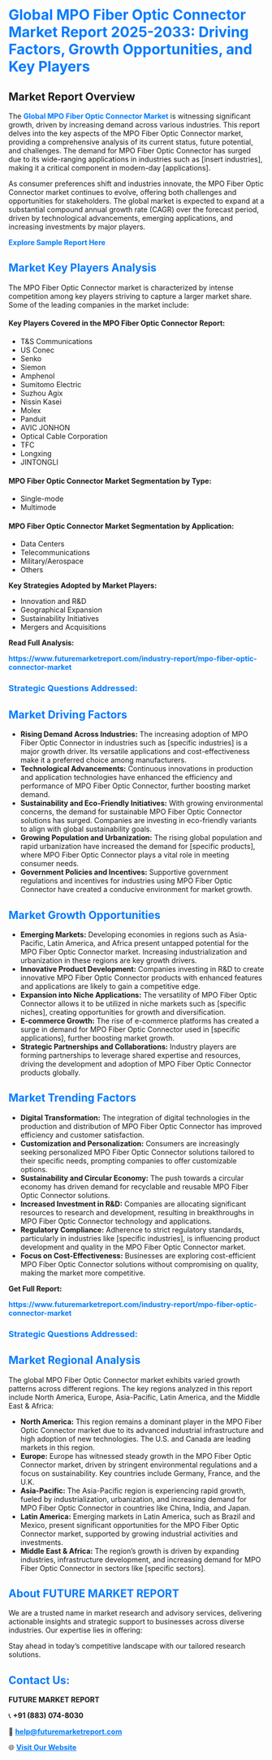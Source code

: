 <h1 style="color: #007BFF;">Global MPO Fiber Optic Connector Market Report 2025-2033: Driving Factors, Growth Opportunities, and Key Players</h1>

<section id="overview">
<h2>Market Report Overview</h2>
<p>The <a href="https://www.futuremarketreport.com/industry-report/mpo-fiber-optic-connector-market" style="color: #007BFF; text-decoration: none;"><strong>Global MPO Fiber Optic Connector Market</strong></a> is witnessing significant growth, driven by increasing demand across various industries. This report delves into the key aspects of the MPO Fiber Optic Connector market, providing a comprehensive analysis of its current status, future potential, and challenges. The demand for MPO Fiber Optic Connector has surged due to its wide-ranging applications in industries such as [insert industries], making it a critical component in modern-day [applications].</p>
<p>As consumer preferences shift and industries innovate, the MPO Fiber Optic Connector market continues to evolve, offering both challenges and opportunities for stakeholders. The global market is expected to expand at a substantial compound annual growth rate (CAGR) over the forecast period, driven by technological advancements, emerging applications, and increasing investments by major players.</p>
</section>

<section id="overview">
<p><a href="https://www.futuremarketreport.com/request-sample/reportId=28449" style="color: #007BFF; text-decoration: none;"><strong>Explore Sample Report Here</strong></a></p>
</section>

<section id="key-players">
<h2 style="color: #007BFF;">Market Key Players Analysis</h2>
<p>The MPO Fiber Optic Connector market is characterized by intense competition among key players striving to capture a larger market share. Some of the leading companies in the market include:</p>
<h4>Key Players Covered in the MPO Fiber Optic Connector Report:</h4>
<ul><li>T&amp;S Communications</li><li>US Conec</li><li>Senko</li><li>Siemon</li><li>Amphenol</li><li>Sumitomo Electric</li><li>Suzhou Agix</li><li>Nissin Kasei</li><li>Molex</li><li>Panduit</li><li>AVIC JONHON</li><li>Optical Cable Corporation</li><li>TFC</li><li>Longxing</li><li>JINTONGLI</li></ul>
<h4>MPO Fiber Optic Connector Market Segmentation by Type:</h4>
<ul><li>Single-mode</li><li>Multimode</li></ul>

<h4>MPO Fiber Optic Connector Market Segmentation by Application:</h4>
<ul><li>Data Centers</li><li>Telecommunications</li><li>Military/Aerospace</li><li>Others</li></ul>
<p><strong>Key Strategies Adopted by Market Players:</strong></p>
<ul>
<li>Innovation and R&D</li>
<li>Geographical Expansion</li>
<li>Sustainability Initiatives</li>
<li>Mergers and Acquisitions</li>
</ul>
</section>

<section>
<p><strong>Read Full Analysis: </strong></p><a href="https://www.futuremarketreport.com/industry-report/mpo-fiber-optic-connector-market" style="color: #007BFF; text-decoration: none;"><strong>https://www.futuremarketreport.com/industry-report/mpo-fiber-optic-connector-market</strong></a>
<h3 style="color: #007BFF;">Strategic Questions Addressed:</h3>
</section>

<section id="driving-factors">
<h2 style="color: #007BFF;">Market Driving Factors</h2>
<ul>
<li><strong>Rising Demand Across Industries:</strong> The increasing adoption of MPO Fiber Optic Connector in industries such as [specific industries] is a major growth driver. Its versatile applications and cost-effectiveness make it a preferred choice among manufacturers.</li>
<li><strong>Technological Advancements:</strong> Continuous innovations in production and application technologies have enhanced the efficiency and performance of MPO Fiber Optic Connector, further boosting market demand.</li>
<li><strong>Sustainability and Eco-Friendly Initiatives:</strong> With growing environmental concerns, the demand for sustainable MPO Fiber Optic Connector solutions has surged. Companies are investing in eco-friendly variants to align with global sustainability goals.</li>
<li><strong>Growing Population and Urbanization:</strong> The rising global population and rapid urbanization have increased the demand for [specific products], where MPO Fiber Optic Connector plays a vital role in meeting consumer needs.</li>
<li><strong>Government Policies and Incentives:</strong> Supportive government regulations and incentives for industries using MPO Fiber Optic Connector have created a conducive environment for market growth.</li>
</ul>
</section>

<section id="growth-opportunities">
<h2 style="color: #007BFF;">Market Growth Opportunities</h2>
<ul>
<li><strong>Emerging Markets:</strong> Developing economies in regions such as Asia-Pacific, Latin America, and Africa present untapped potential for the MPO Fiber Optic Connector market. Increasing industrialization and urbanization in these regions are key growth drivers.</li>
<li><strong>Innovative Product Development:</strong> Companies investing in R&D to create innovative MPO Fiber Optic Connector products with enhanced features and applications are likely to gain a competitive edge.</li>
<li><strong>Expansion into Niche Applications:</strong> The versatility of MPO Fiber Optic Connector allows it to be utilized in niche markets such as [specific niches], creating opportunities for growth and diversification.</li>
<li><strong>E-commerce Growth:</strong> The rise of e-commerce platforms has created a surge in demand for MPO Fiber Optic Connector used in [specific applications], further boosting market growth.</li>
<li><strong>Strategic Partnerships and Collaborations:</strong> Industry players are forming partnerships to leverage shared expertise and resources, driving the development and adoption of MPO Fiber Optic Connector products globally.</li>
</ul>
</section>

<section id="trending-factors">
<h2 style="color: #007BFF;">Market Trending Factors</h2>
<ul>
<li><strong>Digital Transformation:</strong> The integration of digital technologies in the production and distribution of MPO Fiber Optic Connector has improved efficiency and customer satisfaction.</li>
<li><strong>Customization and Personalization:</strong> Consumers are increasingly seeking personalized MPO Fiber Optic Connector solutions tailored to their specific needs, prompting companies to offer customizable options.</li>
<li><strong>Sustainability and Circular Economy:</strong> The push towards a circular economy has driven demand for recyclable and reusable MPO Fiber Optic Connector solutions.</li>
<li><strong>Increased Investment in R&D:</strong> Companies are allocating significant resources to research and development, resulting in breakthroughs in MPO Fiber Optic Connector technology and applications.</li>
<li><strong>Regulatory Compliance:</strong> Adherence to strict regulatory standards, particularly in industries like [specific industries], is influencing product development and quality in the MPO Fiber Optic Connector market.</li>
<li><strong>Focus on Cost-Effectiveness:</strong> Businesses are exploring cost-efficient MPO Fiber Optic Connector solutions without compromising on quality, making the market more competitive.</li>
</ul>
</section>

<section>
<p><strong>Get Full Report: </strong></p><a href="https://www.futuremarketreport.com/industry-report/mpo-fiber-optic-connector-market" style="color: #007BFF; text-decoration: none;"><strong>https://www.futuremarketreport.com/industry-report/mpo-fiber-optic-connector-market</strong></a>
<h3 style="color: #007BFF;">Strategic Questions Addressed:</h3>
</section>


<section id="regional-analysis">
<h2 style="color: #007BFF;">Market Regional Analysis</h2>
<p>The global MPO Fiber Optic Connector market exhibits varied growth patterns across different regions. The key regions analyzed in this report include North America, Europe, Asia-Pacific, Latin America, and the Middle East & Africa:</p>
<ul>
<li><strong>North America:</strong> This region remains a dominant player in the MPO Fiber Optic Connector market due to its advanced industrial infrastructure and high adoption of new technologies. The U.S. and Canada are leading markets in this region.</li>
<li><strong>Europe:</strong> Europe has witnessed steady growth in the MPO Fiber Optic Connector market, driven by stringent environmental regulations and a focus on sustainability. Key countries include Germany, France, and the U.K.</li>
<li><strong>Asia-Pacific:</strong> The Asia-Pacific region is experiencing rapid growth, fueled by industrialization, urbanization, and increasing demand for MPO Fiber Optic Connector in countries like China, India, and Japan.</li>
<li><strong>Latin America:</strong> Emerging markets in Latin America, such as Brazil and Mexico, present significant opportunities for the MPO Fiber Optic Connector market, supported by growing industrial activities and investments.</li>
<li><strong>Middle East & Africa:</strong> The region’s growth is driven by expanding industries, infrastructure development, and increasing demand for MPO Fiber Optic Connector in sectors like [specific sectors].</li>
</ul>
</section>

<footer>
<h2 style="color: #007BFF;">About FUTURE MARKET REPORT</h2>
<p>We are a trusted name in market research and advisory services, delivering actionable insights and strategic support to businesses across diverse industries. Our expertise lies in offering:</p>

<p>Stay ahead in today’s competitive landscape with our tailored research solutions.</p>

<h2 style="color: #007BFF;">Contact Us:</h2>
<p><strong>FUTURE MARKET REPORT</strong></p>
<p>📞 <strong>+91 (883) 074-8030</strong></p>
<p>📧 <strong><a href="mailto:help@futuremarketreport.com" style="color: #007BFF;">help@futuremarketreport.com</a></strong></p>
<p>🌐 <strong><a href="https://www.futuremarketreport.com/" style="color: #007BFF;">Visit Our Website</a></strong></p>
</footer>